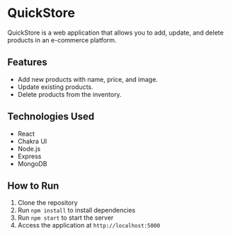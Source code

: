 # QuickStore

QuickStore is a web application that allows you to add, update, and delete products in an e-commerce platform.

## Features
- Add new products with name, price, and image.
- Update existing products.
- Delete products from the inventory.

## Technologies Used
- React
- Chakra UI
- Node.js
- Express
- MongoDB

## How to Run
1. Clone the repository
2. Run `npm install` to install dependencies
3. Run `npm start` to start the server
4. Access the application at `http://localhost:5000`
